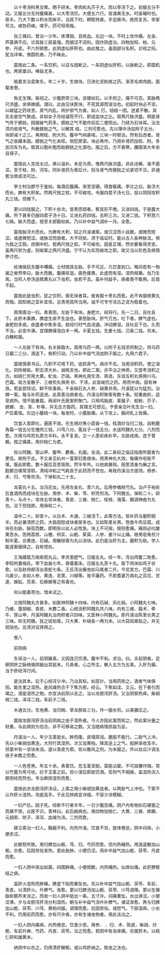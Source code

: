 <!-- { "loadSidebar": true } -->
　　以十枣汤料黑豆煮。晒干研末。枣肉和丸芥子大。而以枣汤下之。初服五分不动。又服五分无何腹痛甚。以大枣汤饮。大便五六行。皆溏粪无水。时盖晡时也。夜半。乃大下数斗积水而疾平。当其下时。瞑眩特甚。手足厥冷。绝而复苏。举家号泣。咸咎药峻。嗟乎。药可轻用哉。

　　张三锡曰。曾治一少年。体薄弱。且咳血。左边一块。不时上攻作痛。左金、芦荟俱不应。诊其脉三部虽强。而细涩不流利。因作阴虚治。四物加知、柏、元参、丹皮。不六剂顿愈。此阴虚似肝积也。由此推之。虽因部分名积。诊视之际。犹当详审。惟圆机者。乃不昧此。

　　震按此二条。一系饮积。以证与因断之。一系阴虚似肝积。以脉断之。即圆机也。两家垂训。裨益尤多。

　　喻嘉言治袁聚东。年二十岁。生痞块。日进化坚削痞之药。渐至毛瘁肉脱。面黧发卷。

　　殆无生理。喻视之。少腹脐旁三块。坚硬如石。以手拊之。痛不可忍。其脉两尺洪盛。余俱微细。谓曰。此由见块医块。不究其源而误治也。初起时块必不坚。以峻猛之药攻至。真气内乱。转护邪气为害。如人 打。纽结一团。迸紧不散。其实全是空气聚成。非如女子月经凝而不行。即成血块之比。观两尺脉洪盛。明是肾气传于膀胱。因服破气药多。膀胱之气不能传前后二便而出。乃结为石块耳。治法须内收肾气。外散膀胱之气。以解其 结。三剂可愈也。先以理中汤加附子五分。块即减十之三。再用桂、附大剂。腹中气响甚喧。三块一时顿没。然有后虑者。肾气之收藏未固。膀胱之气化未旺。倘犯房室。块必再作。乃用补肾药加桂、附。多加河车为丸。取其以胞补胞而助膀胱之化源也。服之后。方不畏寒。腰围渐大年余且得子。

　　震按此人克伐太过。换以温补。未足为奇。惟两尺脉洪盛。非此诠解。谁不面涩。至于桂、附、河车。同补肾药为善后计。则与肾气传膀胱之论紧切不泛。非通套治痞成法可比。

　　李士材治郡守于鉴如。每酒后腹痛。渐至坚硬。得食辄痛。李诊之曰。脉浮大而长。脾有大积矣。然两尺按之软。不可峻攻。令服四君子汤七日。投以阴阳攻积丸三钱。但微下。

　　更以四钱服之。下积十余次。皆黑而韧者。察其形不倦。又进四钱。于是腹大痛。所下甚多仍服四君子汤十日。又进丸药四钱。去积三次。又进二钱。下积至六七碗。脉大而虚。按至关部豁如矣。乃以补中益气调补一月。全愈。

　　震按脉浮大而长。为脾有大积。较之丹溪诸案。或沉涩而小且数。或微而短涩。或虚微短涩。或脉涩而弱者。大不同矣。须于临证时。能以古人各种脉法。俱为我之正鹄。庶期中的。若两尺按之软。不可峻攻。固是正理。然亦要看得灵变。盖两尺软为虚。则喻案之两尺洪盛。宁不认为实而峻攻之耶。故又当以形色及病情参讨也。

　　给谏侯启东腹中嘈痛。士材按其左胁。手不可近。凡饮食到口。喉间若有一物接之者然李曰。脉大而数。腹痛呕涎。面色痿黄。此虚而有湿。湿热相兼。虫乃生焉。当煎人参汤送槟黄丸以下虫积。虫若不去。虽补何益乎。病者畏不敢用。后竟不起。

　　震按此是虫积。犹之饮积。俱无块者耳。彼肯服十枣丸而愈。此不肯服槟黄丸而殂。因知病之宜补宜攻。总贵用其所当用。诚不可专守洁古之说为稳着也。

　　周慎斋治一妇。素善怒。左胁下有块。身肥大。经将行。先一二日。且吐且下。此肝木乘脾。脾虚生痰不生血也。善怒胁块。肝气亢也。吐下者。脾气虚也。身肥则多痰。痰盛者中焦多湿。故经行时气血流通。冲动脾湿。且吐且下也。久而不治。必变中满。宜理脾燥湿白术一两。半夏五钱。生姜七钱。沉香二钱。共末。白糖和服。

　　一人左胁下有块。右关脉豁大。周用乌药一两。以附子五钱浓煎制之。将乌药日磨二三分。酒送下。俟积行动。乃以补中益气汤加附子服之。丸用六君子。

　　震按慎斋书云。凡积不可用下药。徒损真气。病亦不去。当用消积药。使之溶化。则除根矣。积去须大补。诚格言也。即此二案。亦平淡之神奇。又尝考消积之方。如桃仁煎用大黄。虻虫、芒硝。黑神丸用生漆、熟漆。东垣五积丸俱用川乌、巴霜。局方圣散子、三棱煎丸俱用 砂、干漆。此皆峻厉之药。用而中病。固有神效。若妄尝轻试。鲜不败事矣。千金硝石丸人参、硝黄并用。丹溪犹以为猛剂。治婢一案。每与补药迭进。此真善治病者也。丹溪治积聚案有数十条。轻重曲折。适至病所。惜不能重载。再阅叶氏医案积聚门。只用鸡肫皮、莱菔子、蛤粉、芥子、蜣螂、 虫、青、朴等。并无古方狠药。其理尤可想见。予曾亲见叶先生治一妇。产后着恼。左边小腹结一块。每发时。小腹胀痛。从下攻上。膈间乳上皆痛。

　　饮食入胃即吐。遍医不效。先生用炒黑小茴香一钱。桂酒炒当归二钱。自制鹿角霜一钱五分生楂肉三钱。川芎八分。菟丝子一钱五分。水送阿魏丸七分。八剂而愈。次用乌鸡煎丸原方半料。永不复发。又一人患疟疾补早。左胁成痞。连于胃腕。按之痛甚。用炒桃仁为君。

　　佐以阿魏、穿山甲、鳖甲、麝香。丸服。全消。此二条较之临证指南所载者为更佳。故附于此。予又亲见杭州一富家妇患痞块。用黑神丸大效。每痛作呕胀不堪。服此即愈。数十服后百苦皆除。然半年外。以他病暴殒。因思漆身为癞之言。脏腑岂堪常漆耶。清纯冲和之气耗丧于此药而不觉也。再观丹溪治方提领。用参、术、归、芍等煎汤。下保和丸二十五。

　　龙荟丸十五。治冯氏女。先用左金丸、青六丸。后用参橘桃芍丸。治卢子裕疟后食酒肉而成块在左胁。用参、术、柴、苓、枳壳煎汤。下阿魏五。保和二十。抑青十。与点十。攻块五攻块者。青皮、三棱、桃仁、桂枝、海藻、醋调神曲为丸也。治下邳钱郎。用保和二十。

　　温中二十。抑青十。以白术、木通、三棱汤下。此等方法。皆补药与磨积相半。而必兼清肝之药。大抵因怒成块者居多也。又如陈里长男。饱食牛肉豆腐。成块在右胁。脉弦而数。即明告以此人必性急。块上不可按。按则愈痛。痛则必吐酸黄苦水。而用荔核、山楂、枳实、山栀、茱萸、人参、姜汁以止痛。继用皂角煎汁制半夏。合黄连、石碱。用糖球膏为丸以消块。此仍是治肝为主。磨积为助。学人能逐案细绎之。自有悟处。

　　王海藏载万病紫菀丸云。李灵患肥气。日服五丸。经一年。泻出肉鳖二枚愈。李知府妻梅氏。带下血崩七年。骨痿着床。日服五丸至十丸。取下肉块如鸡子状愈。以及赵侍郎泻出青蛇七条。王氏泻出癞虫如马尾者二升。今览其方。巴霜、川乌甚少。余如人参、黄连、皂荚、川椒等。皆平庸药。不若耆婆万病丸之芫花、甘遂、蜈蚣、芫青、石蜥蜴等之有毒也。

　　何以能着奇功。惜未试之。

　　又按阿魏丸方甚多。如医林阿魏十四味。内有石碱、风化硝。小阿魏丸七味。乃棱、蓬胡椒、青皮、木麝二香。心统消积阿魏丸共八味。内有三棱、莪术、牵牛、穿山甲。丹溪阿魏丸治肉积者只四味。又医林小阿魏丸。即丹溪治陈里长男之三味。却无阿魏。犹之琥珀膏。只大黄、朴硝各一两为末。以大蒜捣膏贴之。并无琥珀也。总须对证择用之。

　　卷八

　　前阴病

　　东垣治一人。前阴臊臭。又因连日饮酒。腹中不和。求治。曰。夫前阴者。足厥阴肝之脉络循阴器出其挺末。凡臭者。心之所主。散入五方为五臭。入肝为臊。当于肝经泻行间。

　　是治其本。后于心经泻少冲。乃治其标。如恶针。当用药除之。酒者气味俱阳。能生里之湿热。是风燥热合于下焦为邪。经云。下焦如渎。又云。在下者引而竭之。酒是湿热之物。亦宜决前阴以去之。治以龙胆泻肝汤。又治阴邪热痒。柴胡梢二钱。泽泻二钱。车前子二钱。

　　木通五分。生地黄、当归梢、草龙胆各三分。作一服水煎。以美膳压之。

　　震按龙胆泻肝汤治前阴病之由于湿热者。今人亦因此案而知之。然此案分量之轻重。与此病则为恰合。非不可移易之数。又当随病情损益为妥。

　　丹溪治一人。年少玉茎挺长。肿而痿。皮塌常润。磨股不能行。二胁气上冲。先以小柴胡加黄连。大剂行其湿热。次又加黄柏。降其逆上之气。挺肿渐收及半。但茎中有一坚块未消。遂以青皮为君。佐以散风之剂。为末服之。外以丝瓜汁调五倍子末敷之而愈。

　　一人色苍黑。年五十余。素善饮。忽玉茎坚挺。莫能沾裳。不可屈腰作揖。常以竹篦为弯弓状。拦于玉茎之前。但小溲后即欲饮酒。否则气不相接。盖湿热流入厥阴经而然也。专治厥阴湿热而愈。

　　震按此亦龙胆泻肝汤证。上案之用小柴胡加黄连者。以两胁气上冲也。下案不认作肝火湿热。洵是高手。于此见辨病宜详细。不容少涉模糊。

　　一妇产后。因子死。经断不行者半年。一日少腹忽痛。阴户内有物如石硬塞之而痛不禁。众医不识。青林曰。此石瘕病也。用四物加桃仁、大黄、三棱、槟榔、元胡索、附子、泽泻、血竭为汤。二剂而愈。

　　薛立斋治一妇人。胸膈不利。内热作渴。饮食不甘。肢体倦怠。阴中闷痒。小便赤涩。

　　此郁怒所致。用归脾加山栀、芎、归、芍药而愈。但内热晡热。用逍遥散加山栀。亦愈。后因劳役发热。患处胀肿。小便仍涩。用补中益气加山栀、茯苓、丹皮而愈。

　　一妇人阴中突出如菌。四围肿痛。小便频数。内热晡热。似痒似痛。此肝脾郁结之病。

　　盖肝火湿热而肿痛。脾虚下陷而重坠也。先以补中益气加山栀、茯苓、车前、青皮。以清肝火。升脾气。渐愈。更以归脾汤加山栀、茯苓、川芎调理。更以生猪脂和藜芦末涂之。而收一妇人阴中挺出一条。五寸许。闷痛重坠。水出淋涩。小便涩滞。夕与龙胆泻肝汤分利湿热。朝与补中益气汤升补脾气。诸证渐愈。再与归脾加山栀、茯苓、川芎、黄柏间服。调理而愈。后因劳役。或怒气。下部湿痒。小水不利。仍用前药而愈。亦有尺许者。亦有生诸虫物者。用此法治之。

　　一妇人阴内痛痒。内热倦怠。饮食少思。用参、 、归、术、陈皮、柴胡、炒栀、车前升麻、芍药、丹皮、茯苓。治之而愈。若阴中有虫痒痛。亦属肝木。以桃仁研和雄黄末。

　　纳阴中以杀之。仍用清肝解郁。或以鸡肝纳之。取虫之法也。


